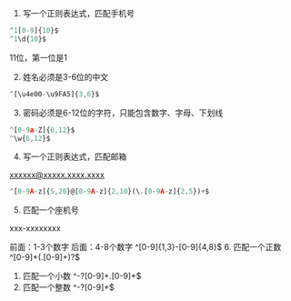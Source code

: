 1. 写一个正则表达式，匹配手机号
```js
^1[0-9]{10}$
^1\d{10}$

```
11位，第一位是1

2. 姓名必须是3-6位的中文
```js
^[\u4e00-\u9FA5]{3,6}$
```
3. 密码必须是6-12位的字符，只能包含数字、字母、下划线
```js
^[0-9a-Z]{6,12}$
^\w{6,12}$
```
4. 写一个正则表达式，匹配邮箱

xxxxxx@xxxxx.xxxx.xxxx
```js
^[0-9A-z]{5,20}@[0-9A-z]{2,10}(\.[0-9A-z]{2,5})+$
```
5. 匹配一个座机号

xxx-xxxxxxxx

前面：1-3个数字
后面：4-8个数字
^[0-9]{1,3}-[0-9]{4,8}$
6. 匹配一个正数
^[0-9]+(\.[0-9]+)?$
1. 匹配一个小数
^-?[0-9]+.[0-9]+$
2. 匹配一个整数
^-?[0-9]+$
